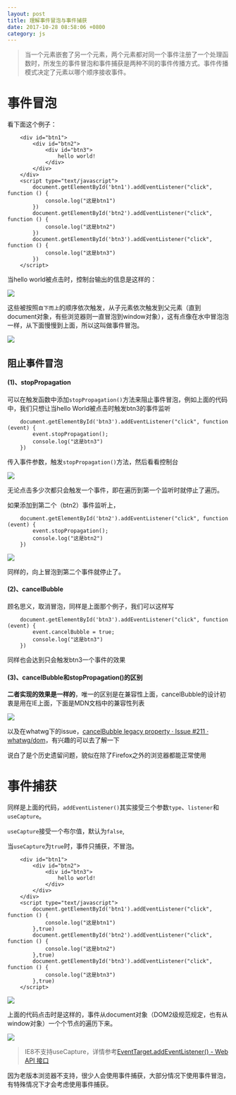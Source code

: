 ```yaml
---
layout: post
title: 理解事件冒泡与事件捕获
date: 2017-10-28 08:58:06 +0800
category: js
---
```




> 当一个元素嵌套了另一个元素，两个元素都对同一个事件注册了一个处理函数时，所发生的事件冒泡和事件捕获是两种不同的事件传播方式。事件传播模式决定了元素以哪个顺序接收事件。


# 事件冒泡

看下面这个例子：

```
    <div id="btn1">
        <div id="btn2">
            <div id="btn3">
                hello world!
            </div>
        </div>
    </div>
    <script type="text/javascript">
        document.getElementById('btn1').addEventListener("click", function () {
            console.log("这是btn1")
        })
        document.getElementById('btn2').addEventListener("click", function () {
            console.log("这是btn2")
        })
        document.getElementById('btn3').addEventListener("click", function () {
            console.log("这是btn3")
        })
    </script>
```

当hello world被点击时，控制台输出的信息是这样的：

![](/pics/2017/10/2801.png)

这些被按照`自下而上`的顺序依次触发，从子元素依次触发到父元素（直到document对象，有些浏览器则一直冒泡到window对象），这有点像在水中冒泡泡一样，从下面慢慢到上面，所以这叫做事件冒泡。

![](/pics/2017/10/2807.png)


## 阻止事件冒泡

#### (1)、stopPropagation

可以在触发函数中添加`stopPropagation()`方法来阻止事件冒泡，例如上面的代码中，我们只想让当hello World被点击时触发btn3的事件监听

```
    document.getElementById('btn3').addEventListener("click", function (event) {
        event.stopPropagation();
        console.log("这是btn3")
    })
```

传入事件参数，触发`stopPropagation()`方法，然后看看控制台


![](/pics/2017/10/2802.png)

无论点击多少次都只会触发一个事件，即在遍历到第一个监听时就停止了遍历。

如果添加到第二个（btn2）事件监听上，


```
    document.getElementById('btn2').addEventListener("click", function (event) {
        event.stopPropagation();
        console.log("这是btn2")
    })
```


![](/pics/2017/10/2803.png)

同样的，向上冒泡到第二个事件就停止了。

#### (2)、cancelBubble

顾名思义，取消冒泡，同样是上面那个例子，我们可以这样写

```
    document.getElementById('btn3').addEventListener("click", function (event) {
        event.cancelBubble = true;
        console.log("这是btn3")
    })
```

同样也会达到只会触发btn3一个事件的效果

#### (3)、cancelBubble和stopPropagation()的区别

**二者实现的效果是一样的**，唯一的区别是在兼容性上面，cancelBubble的设计初衷是用在IE上面，下面是MDN文档中的兼容性列表


![](/pics/2017/10/2804.png)


以及在whatwg下的issue，[cancelBubble legacy property · Issue #211 · whatwg/dom](https://github.com/whatwg/dom/issues/211)，有兴趣的可以去了解一下

说白了是个历史遗留问题，貌似在除了Firefox之外的浏览器都能正常使用


# 事件捕获

同样是上面的代码，`addEventListener()`其实接受三个参数`type`、`listener`和`useCapture`。

`useCapture`接受一个布尔值，默认为`false`,


当`useCapture`为`true`时，事件只捕获，不冒泡。

```
    <div id="btn1">
        <div id="btn2">
            <div id="btn3">
                hello world!
            </div>
        </div>
    </div>
    <script type="text/javascript">
        document.getElementById('btn1').addEventListener("click", function () {
            console.log("这是btn1")
        },true)
        document.getElementById('btn2').addEventListener("click", function () {
            console.log("这是btn2")
        },true)
        document.getElementById('btn3').addEventListener("click", function () {
            console.log("这是btn3")
        },true)
    </script>
```


![](/pics/2017/10/2806.png)

上面的代码点击时是这样的，事件从document对象（DOM2级规范规定，也有从window对象）一个个节点的遍历下来。


![](/pics/2017/10/2805.png)

> IE8不支持useCapture，详情参考[EventTarget.addEventListener() - Web API 接口](https://developer.mozilla.org/zh-CN/docs/Web/API/EventTarget/addEventListener)

因为老版本浏览器不支持，很少人会使用事件捕获，大部分情况下使用事件冒泡，有特殊情况下才会考虑使用事件捕获。
